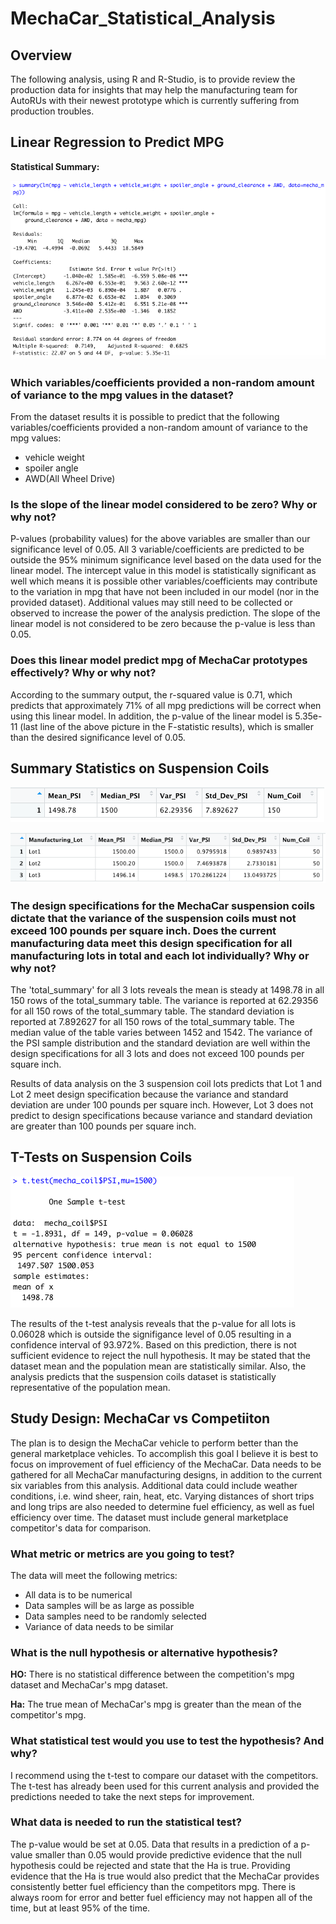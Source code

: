 # MechaCar_Statistical_Analysis

## Overview 

The following analysis, using R and R-Studio, is to provide review the production data for insights that may help the manufacturing team for AutoRUs with their newest prototype which is currently suffering from production troubles. 

## Linear Regression to Predict MPG

**Statistical Summary:** 

![d1](https://github.com/msha789/MechaCar_Statistical_Analysis/blob/dd53e671ec7114bc57c06e45d9ec16a06390319b/Screen%20Shot%202022-04-15%20at%207.18.22%20PM.png)

### Which variables/coefficients provided a non-random amount of variance to the mpg values in the dataset?
From the dataset results it is possible to predict that the following variables/coefficients provided a non-random amount of variance to the mpg values: 
 - vehicle weight
 - spoiler angle
 - AWD(All Wheel Drive) 

### Is the slope of the linear model considered to be zero? Why or why not?
P-values (probability values) for the above variables are smaller than our significance level of 0.05. All 3 variable/coefficients are predicted to be outside the 95% minimum significance level based on the data used for the linear model. The intercept value in this model is statistically significant as well which means it is possible other variables/coefficients may contribute to the variation in mpg that have not been included in our model (nor in the provided dataset). Additional values may still need to be collected or observed to increase the power of the analysis prediction. The slope of the linear model is not considered to be zero because the p-value is less than 0.05. 


### Does this linear model predict mpg of MechaCar prototypes effectively? Why or why not?
According to the summary output, the r-squared value is 0.71, which predicts that approximately 71% of all mpg predictions will be correct when using this linear model. In addition, the p-value of the linear model is 5.35e-11 (last line of the above picture in the F-statistic results), which is smaller than the desired significance level of 0.05. 

## Summary Statistics on Suspension Coils
![Pic](https://github.com/msha789/MechaCar_Statistical_Analysis/blob/9b9b23066a8e1506995abc1b2ed27d65273248f9/Screen%20Shot%202022-04-15%20at%209.10.08%20PM.png)

![Pic](https://github.com/msha789/MechaCar_Statistical_Analysis/blob/9b9b23066a8e1506995abc1b2ed27d65273248f9/Screen%20Shot%202022-04-15%20at%209.10.20%20PM.png)

### The design specifications for the MechaCar suspension coils dictate that the variance of the suspension coils must not exceed 100 pounds per square inch. Does the current manufacturing data meet this design specification for all manufacturing lots in total and each lot individually? Why or why not?

The 'total_summary' for all 3 lots reveals the mean is steady at 1498.78 in all 150 rows of the total_summary table. The variance is reported at 62.29356 for all 150 rows of the total_summary table. The standard deviation is reported at 7.892627 for all 150 rows of the total_summary table. The median value of the table varies between 1452 and 1542. The variance of the PSI sample distribution and the standard deviation are well within the design specifications for all 3 lots and does not exceed 100 pounds per square inch.

Results of data analysis on the 3 suspension coil lots predicts that Lot 1 and Lot 2 meet design specification because the variance and standard deviation are under 100 pounds per square inch. However, Lot 3 does not predict to design specifications because variance and standard deviation are greater than 100 pounds per square inch.

## T-Tests on Suspension Coils

![Pic](https://github.com/msha789/MechaCar_Statistical_Analysis/blob/fab62b7d92cb1bbbb80e6399b27f5aab9b192288/Screen%20Shot%202022-04-15%20at%207.19.39%20PM.png)

The results of the t-test analysis reveals that the p-value for all lots is 0.06028 which is outside the signifigance level of 0.05 resulting in a confidence interval of 93.972%. Based on this prediction, there is not sufficient evidence to reject the null hypothesis. It may be stated that the dataset mean and the population mean are statistically similar. Also, the analysis predicts that the suspension coils dataset is statistically representative of the population mean. 

## Study Design: MechaCar vs Competiiton
The plan is to design the MechaCar vehicle to perform better than the general marketplace vehicles. To accomplish this goal I believe it is best to focus on improvement of fuel efficiency of the MechaCar. Data needs to be gathered for all MechaCar manufacturing designs, in addition to the current six variables from this analysis. Additional data could include weather conditions, i.e. wind sheer, rain, heat, etc. Varying distances of short trips and long trips are also needed to determine fuel efficiency, as well as fuel efficiency over time. The dataset must include general marketplace competitor's data for comparison.

### What metric or metrics are you going to test?
The data will meet the following metrics:
- All data is to be numerical
- Data samples will be as large as possible
- Data samples need to be randomly selected
- Variance of data needs to be similar

### What is the null hypothesis or alternative hypothesis?
**HO:** There is no statistical difference between the competition's mpg dataset and MechaCar's mpg dataset.

**Ha:** The true mean of MechaCar's mpg is greater than the mean of the competitor's mpg.

### What statistical test would you use to test the hypothesis? And why?
I recommend using the t-test to compare our dataset with the competitors. The t-test has already been used for this current analysis and provided the predictions needed to take the next steps for improvement.

### What data is needed to run the statistical test?
The p-value would be set at 0.05. Data that results in a prediction of a p-value smaller than 0.05 would provide predictive evidence that the null hypothesis could be rejected and state that the Ha is true. Providing evidence that the Ha is true would also predict that the MechaCar provides consistently better fuel efficiency than the competitors mpg. There is always room for error and better fuel efficiency may not happen all of the time, but at least 95% of the time.
